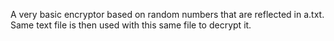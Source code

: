 A very basic encryptor based on random numbers that are reflected in a.txt.
Same text file is then used with this same file to decrypt it.
